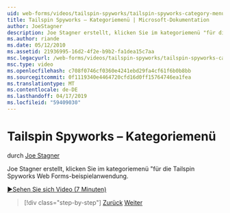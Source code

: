 ```yaml
---
uid: web-forms/videos/tailspin-spyworks/tailspin-spyworks-category-menu
title: Tailspin Spyworks – Kategoriemenü | Microsoft-Dokumentation
author: JoeStagner
description: Joe Stagner erstellt, klicken Sie im kategoriemenü "für die Tailspin Spyworks Web Forms-beispielanwendung.
ms.author: riande
ms.date: 05/12/2010
ms.assetid: 21936995-16d2-4f2e-b9b2-fa1dea15c7aa
msc.legacyurl: /web-forms/videos/tailspin-spyworks/tailspin-spyworks-category-menu
msc.type: video
ms.openlocfilehash: c708f0746cf0360e4241ebd29fa4cf61f6b0b8bb
ms.sourcegitcommit: 0f1119340e4464720cfd16d0ff15764746ea1fea
ms.translationtype: MT
ms.contentlocale: de-DE
ms.lasthandoff: 04/17/2019
ms.locfileid: "59409030"
---
```

# <a name="tailspin-spyworks---category-menu"></a>Tailspin Spyworks – Kategoriemenü

durch [Joe Stagner](https://github.com/JoeStagner)

Joe Stagner erstellt, klicken Sie im kategoriemenü "für die Tailspin Spyworks Web Forms-beispielanwendung.

[&#9654;Sehen Sie sich Video (7 Minuten)](https://channel9.msdn.com/Blogs/ASP-NET-Site-Videos/tailspin-spyworks-category-menu)

> [!div class="step-by-step"]
> [Zurück](tailspin-spyworks-directory-organization.md)
> [Weiter](tailspin-spyworks-display-the-product-list.md)
